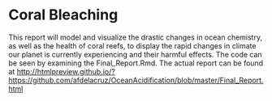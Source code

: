 # Coral Bleaching
This report will model and visualize the drastic changes in ocean chemistry, as well as the health of coral reefs, to display the rapid changes in climate our planet is currently experiencing and their harmful effects.
The code can be seen by examining the Final_Report.Rmd. The actual report can be found at http://htmlpreview.github.io/?https://github.com/afdelacruz/OceanAcidification/blob/master/Final_Report.html 
